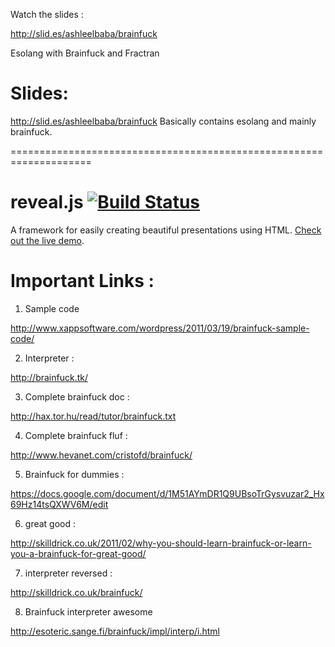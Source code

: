 Watch the slides :

http://slid.es/ashleelbaba/brainfuck


Esolang with Brainfuck and Fractran


Slides: 
========================================================
http://slid.es/ashleelbaba/brainfuck
Basically contains esolang and mainly brainfuck.


====================================================================

# reveal.js [![Build Status](https://travis-ci.org/hakimel/reveal.js.png?branch=master)](https://travis-ci.org/hakimel/reveal.js)

A framework for easily creating beautiful presentations using HTML. [Check out the live demo](http://lab.hakim.se/reveal-js/).



Important Links : 
========================================================
1. Sample code  

http://www.xappsoftware.com/wordpress/2011/03/19/brainfuck-sample-code/

2. Interpreter :

http://brainfuck.tk/

3. Complete brainfuck doc :

http://hax.tor.hu/read/tutor/brainfuck.txt

4. Complete brainfuck fluf :

http://www.hevanet.com/cristofd/brainfuck/

5. Brainfuck for dummies :

https://docs.google.com/document/d/1M51AYmDR1Q9UBsoTrGysvuzar2_Hx69Hz14tsQXWV6M/edit

6. great good :

http://skilldrick.co.uk/2011/02/why-you-should-learn-brainfuck-or-learn-you-a-brainfuck-for-great-good/

7. interpreter reversed :

http://skilldrick.co.uk/brainfuck/

8. Brainfuck interpreter awesome

http://esoteric.sange.fi/brainfuck/impl/interp/i.html
